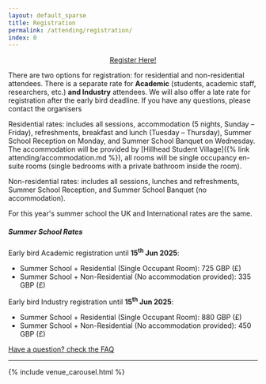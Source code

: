 ```yaml
---
layout: default_sparse
title: Registration
permalink: /attending/registration/
index: 0
---
```


<p style="text-align: center;"><a class="btn btn-primary" role="button" href="https://bmva.charitysuite.com/events/kdyiki0u">Register Here!</a></p>

There are two options for registration: for residential and non-residential attendees. There is a separate rate for **Academic** (students, academic staff, researchers, etc.) **and Industry** attendees. We will also offer a late rate for registration after the early bird deadline. If you have any questions, please contact the organisers

Residential rates: includes all sessions, accommodation (5 nights, Sunday – Friday), refreshments, breakfast and lunch (Tuesday – Thursday), Summer School Reception on Monday, and Summer School Banquet on Wednesday. The accommodation will be provided by [Hillhead Student Village]({% link attending/accommodation.md %}), all rooms will be single occupancy en-suite rooms (single bedrooms with a private bathroom inside the room).

Non-residential rates: includes all sessions, lunches and refreshments, Summer School Reception, and Summer School Banquet (no accommodation).

For this year's summer school the UK and International rates are the same.

##### Summer School Rates
Early bird Academic registration until **15<sup>th</sup> Jun 2025**:
- Summer School + Residential (Single Occupant Room): 725 GBP (£)
- Summer School + Non-Residential (No accommodation provided): 335 GBP (£)

Early bird Industry registration until **15<sup>th</sup> Jun 2025**:
- Summer School + Residential (Single Occupant Room): 880 GBP (£)
- Summer School + Non-Residential (No accommodation provided): 450 GBP (£)

<!-- Late registration until **30<sup>th</sup> Jun 2024**:
- Summer School + Residential (Single Occupant Room): 830 GBP (£) -->

<a href="/attending/faq/" class="btn btn-secondary" role="butto">Have a question? check the FAQ</a>

<!-- 
<div class="alert alert-info">
  <strong>Cancellations: </strong>The period for cancellations has now passed. Therefore, we are unable to offer refunds for cancellation requests.
</div>

There are two options for registration: for residential and non-residential attendees. We will also offer a late rate for registration after the early bird deadline. If you have any questions, please contact the organisers.

Residential rates: includes all sessions, accommodation (5 nights, Sunday – Friday), refreshments, breakfast and lunch (Tuesday – Thursday), Summer School Reception on Monday, and Summer School Banquet on Wednesday. The accommodation will be provided by [St Chad's College]({% link attending/accommodation.md %}), all rooms will be single occupancy en-suite rooms (single bedrooms with a private bathroom inside the room).

Non-residential rates: includes all sessions, lunches and refreshments, Summer School Reception, and Summer School Banquet (no accommodation).

For this year's summer school the UK and International rates are the same.

##### Summer School Rates
Early bird registration until **21<sup>st</sup> Jun 2024**:
- Summer School + Residential (Single Occupant Room): 650 GBP (£)
- Summer School + Non-Residential (No accommodation provided): 275 GBP (£)

Late registration until **30<sup>th</sup> Jun 2024**:
- Summer School + Residential (Single Occupant Room): 830 GBP (£)
- Summer School + Non-Residential (No accommodation provided): 355 GBP (£)


<a href="#" class="btn btn-primary" role="button">Register here (Closed)</a>
<a href="/attending/faq/" class="btn btn-secondary" role="butto">Have a question? check the FAQ</a>
-->

<hr /> 

{% include venue_carousel.html %}
